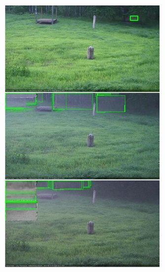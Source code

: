 ![20200617-194618-195622](in2/20200617/20200617-194618-195622_0_.jpg)
![20200617-205721-210725](in2/20200617/20200617-205721-210725_0_.jpg)
![20200617-210731-211735](in2/20200617/20200617-210731-211735_0_.jpg)
